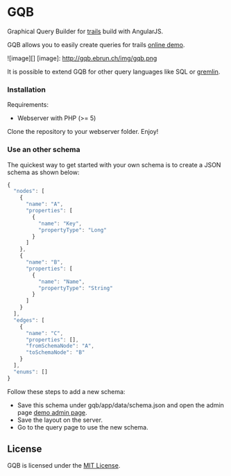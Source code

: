GQB
===

Graphical Query Builder for [trails](https://github.com/danielkroeni/trails) build with AngularJS.

GQB allows you to easily create queries for trails [online demo](http://gqb.ebrun.ch/).

 ![image][]
  [image]: http://gqb.ebrun.ch/img/gqb.png

It is possible to extend GQB for other query languages like SQL or [gremlin](https://github.com/tinkerpop/gremlin/wiki).


### Installation

Requirements:

- Webserver with PHP (>= 5)

Clone the repository to your webserver folder. Enjoy!


### Use an other schema

The quickest way to get started with your own schema is to create a JSON schema as shown below:

```js
{
  "nodes": [
    {
      "name": "A",
      "properties": [
        {
          "name": "Key",
          "propertyType": "Long"
        }
      ]
    },
    {
      "name": "B",
      "properties": [
        {
          "name": "Name",
          "propertyType": "String"
        }
      ]
    }
  ],
  "edges": [
    {
      "name": "C",
      "properties": [],
      "fromSchemaNode": "A",
      "toSchemaNode": "B"
    }
  ],
  "enums": []
}
```

Follow these steps to add a new schema:

- Save this schema under gqb/app/data/schema.json and open the admin page [demo admin page](http://gqb.ebrun.ch/#/admin).
- Save the layout on the server. 
- Go to the query page to use the new schema.

## License
GQB is licensed under the [MIT License](http://www.opensource.org/licenses/mit-license.php).
